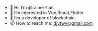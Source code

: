 - 👋 Hi, I’m @rainer-tian
- 👀 I’m interested in Vue,React,Flutter
- 🌱 I’m a developer of blockchain
- 📫 How to reach me: djytwy@gmail.com

<!---
rainer-tian/rainer-tian is a ✨ special ✨ repository because its `README.md` (this file) appears on your GitHub profile.
You can click the Preview link to take a look at your changes.
--->
